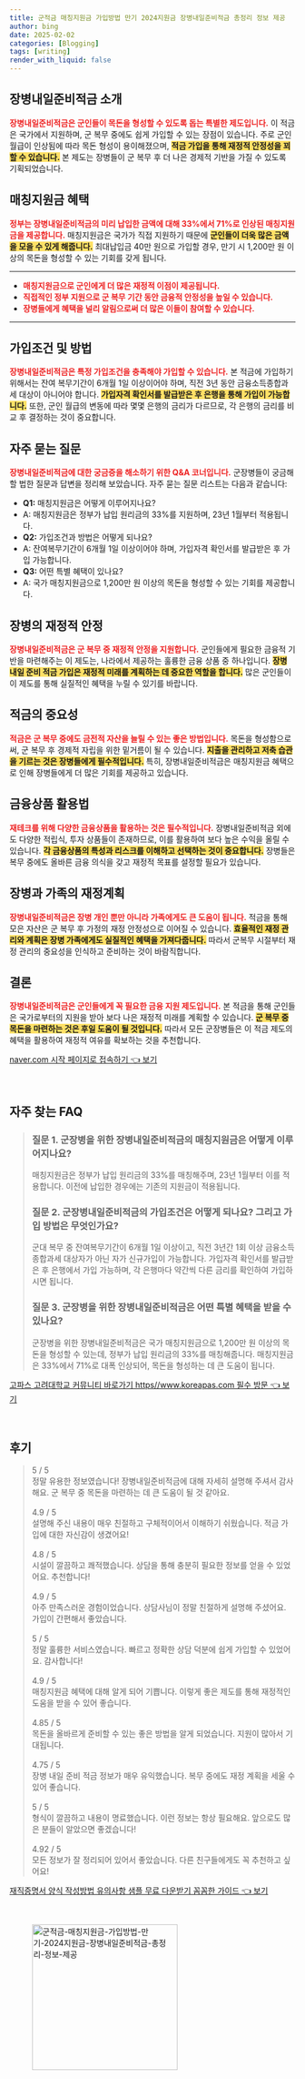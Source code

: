 ```yaml
---
title: 군적금 매칭지원금 가입방법 만기 2024지원금 장병내일준비적금 총정리 정보 제공
author: bing
date: 2025-02-02
categories: [Blogging]
tags: [writing]
render_with_liquid: false
---
```



<h2 id='장병내일준비적금 소개'>장병내일준비적금 소개</h2>

<p><b><span style="color: #ee2323;">장병내일준비적금은 군인들이 목돈을 형성할 수 있도록 돕는 특별한 제도입니다.</span></b> 이 적금은 국가에서 지원하며, 군 복무 중에도 쉽게 가입할 수 있는 장점이 있습니다. 주로 군인 월급이 인상됨에 따라 목돈 형성이 용이해졌으며, <b><span style="background-color: #ffe066;">적금 가입을 통해 재정적 안정성을 꾀할 수 있습니다.</span></b> 본 제도는 장병들이 군 복무 후 더 나은 경제적 기반을 가질 수 있도록 기획되었습니다.</p>

<h2 id='매칭지원금 혜택'>매칭지원금 혜택</h2>

<p><b><span style="color: #ee2323;">정부는 장병내일준비적금의 미리 납입한 금액에 대해 33%에서 71%로 인상된 매칭지원금을 제공합니다.</span></b> 매칭지원금은 국가가 직접 지원하기 때문에 <b><span style="background-color: #ffe066;">군인들이 더욱 많은 금액을 모을 수 있게 해줍니다.</span></b> 최대납입금 40만 원으로 가입할 경우, 만기 시 1,200만 원 이상의 목돈을 형성할 수 있는 기회를 갖게 됩니다.</p>

<hr />

<ul>
    <li><b><span style="color: #ee2323;">매칭지원금으로 군인에게 더 많은 재정적 이점이 제공됩니다.</span></b></li>
    <li><b><span style="color: #ee2323;">직접적인 정부 지원으로 군 복무 기간 동안 금융적 안정성을 높일 수 있습니다.</span></b></li>
    <li><b><span style="color: #ee2323;">장병들에게 혜택을 널리 알림으로써 더 많은 이들이 참여할 수 있습니다.</span></b></li>
</ul>

<hr />

<h2 id='가입조건 및 방법'>가입조건 및 방법</h2>

<p><b><span style="color: #ee2323;">장병내일준비적금은 특정 가입조건을 충족해야 가입할 수 있습니다.</span></b> 본 적금에 가입하기 위해서는 잔여 복무기간이 6개월 1일 이상이어야 하며, 직전 3년 동안 금융소득종합과세 대상이 아니어야 합니다. <b><span style="background-color: #ffe066;">가입자격 확인서를 발급받은 후 은행을 통해 가입이 가능합니다.</span></b> 또한, 군인 월급의 변동에 따라 몇몇 은행의 금리가 다르므로, 각 은행의 금리를 비교 후 결정하는 것이 중요합니다.</p>

<h2 id='자주 묻는 질문'>자주 묻는 질문</h2>

<p><b><span style="color: #ee2323;">장병내일준비적금에 대한 궁금증을 해소하기 위한 Q&A 코너입니다.</span></b> 군장병들이 궁금해할 법한 질문과 답변을 정리해 보았습니다. 자주 묻는 질문 리스트는 다음과 같습니다:</p>

<ul>
    <li><b>Q1:</b> 매칭지원금은 어떻게 이루어지나요?</li>
    <li>A: 매칭지원금은 정부가 납입 원리금의 33%를 지원하며, 23년 1월부터 적용됩니다.</li>
    <li><b>Q2:</b> 가입조건과 방법은 어떻게 되나요?</li>
    <li>A: 잔여복무기간이 6개월 1일 이상이어야 하며, 가입자격 확인서를 발급받은 후 가입 가능합니다.</li>
    <li><b>Q3:</b> 어떤 특별 혜택이 있나요?</li>
    <li>A: 국가 매칭지원금으로 1,200만 원 이상의 목돈을 형성할 수 있는 기회를 제공합니다.</li>
</ul>

<h2 id='장병의 재정적 안정'>장병의 재정적 안정</h2>

<p><b><span style="color: #ee2323;">장병내일준비적금은 군 복무 중 재정적 안정을 지원합니다.</span></b> 군인들에게 필요한 금융적 기반을 마련해주는 이 제도는, 나라에서 제공하는 훌륭한 금융 상품 중 하나입니다. <b><span style="background-color: #ffe066;">장병 내일 준비 적금 가입은 재정적 미래를 계획하는 데 중요한 역할을 합니다.</span></b> 많은 군인들이 이 제도를 통해 실질적인 혜택을 누릴 수 있기를 바랍니다.</p>

<h2 id='적금의 중요성'>적금의 중요성</h2>

<p><b><span style="color: #ee2323;">적금은 군 복무 중에도 금전적 자산을 늘릴 수 있는 좋은 방법입니다.</span></b> 목돈을 형성함으로써, 군 복무 후 경제적 자립을 위한 밑거름이 될 수 있습니다. <b><span style="background-color: #ffe066;">지출을 관리하고 저축 습관을 기르는 것은 장병들에게 필수적입니다.</span></b> 특히, 장병내일준비적금은 매칭지원금 혜택으로 인해 장병들에게 더 많은 기회를 제공하고 있습니다.</p>

<h2 id='금융상품 활용법'>금융상품 활용법</h2>

<p><b><span style="color: #ee2323;">재테크를 위해 다양한 금융상품을 활용하는 것은 필수적입니다.</span></b> 장병내일준비적금 외에도 다양한 적립식, 투자 상품들이 존재하므로, 이를 활용하여 보다 높은 수익을 올릴 수 있습니다. <b><span style="background-color: #ffe066;">각 금융상품의 특성과 리스크를 이해하고 선택하는 것이 중요합니다.</span></b> 장병들은 복무 중에도 올바른 금융 의식을 갖고 재정적 목표를 설정할 필요가 있습니다.</p>

<h2 id='장병과 가족의 재정계획'>장병과 가족의 재정계획</h2>

<p><b><span style="color: #ee2323;">장병내일준비적금은 장병 개인 뿐만 아니라 가족에게도 큰 도움이 됩니다.</span></b> 적금을 통해 모은 자산은 군 복무 후 가정의 재정 안정성으로 이어질 수 있습니다. <b><span style="background-color: #ffe066;">효율적인 재정 관리와 계획은 장병 가족에게도 실질적인 혜택을 가져다줍니다.</span></b> 따라서 군복무 시절부터 재정 관리의 중요성을 인식하고 준비하는 것이 바람직합니다.</p>

<h2 id='결론'>결론</h2>

<p><b><span style="color: #ee2323;">장병내일준비적금은 군인들에게 꼭 필요한 금융 지원 제도입니다.</span></b> 본 적금을 통해 군인들은 국가로부터의 지원을 받아 보다 나은 재정적 미래를 계획할 수 있습니다. <b><span style="background-color: #ffe066;">군 복무 중 목돈을 마련하는 것은 후일 도움이 될 것입니다.</span></b> 따라서 모든 군장병들은 이 적금 제도의 혜택을 활용하여 재정적 여유를 확보하는 것을 추천합니다.</p>


<p><a class="click-button" title="naver.com 시작 페이지로 접속하기" href="https://blackassets.github.io/posts/naver.com-%EC%8B%9C%EC%9E%91-%ED%8E%98%EC%9D%B4%EC%A7%80%EB%A1%9C-%EC%A0%91%EC%86%8D%ED%95%98%EA%B8%B0/" rel="dofollow">naver.com 시작 페이지로 접속하기 👈 보기</a></p><br>
<h2 id='자주_찾는_FAQ'>자주 찾는 FAQ</h2>
<div itemscope="" itemtype="https://schema.org/FAQPage"> 
<blockquote> 
<div itemscope="" itemprop="mainEntity" itemtype="https://schema.org/Question"> 
<h3 itemprop="name">질문 1. 군장병을 위한 장병내일준비적금의 매칭지원금은 어떻게 이루어지나요?</h3> 
<div itemscope="" itemprop="acceptedAnswer" itemtype="https://schema.org/Answer"> 
<span itemprop="text"> 
<p>매칭지원금은 정부가 납입 원리금의 33%를 매칭해주며, 23년 1월부터 이를 적용합니다. 이전에 납입한 경우에는 기존의 지원금이 적용됩니다.</p> 
</span> 
</div> 
</div> 

<div itemscope="" itemprop="mainEntity" itemtype="https://schema.org/Question"> 
<h3 itemprop="name">질문 2. 군장병내일준비적금의 가입조건은 어떻게 되나요? 그리고 가입 방법은 무엇인가요?</h3> 
<div itemscope="" itemprop="acceptedAnswer" itemtype="https://schema.org/Answer"> 
<span itemprop="text"> 
<p>군대 복무 중 잔여복무기간이 6개월 1일 이상이고, 직전 3년간 1회 이상 금융소득종합과세 대상자가 아닌 자가 신규가입이 가능합니다. 가입자격 확인서를 발급받은 후 은행에서 가입 가능하며, 각 은행마다 약간씩 다른 금리를 확인하여 가입하시면 됩니다.</p> 
</span> 
</div> 
</div> 

<div itemscope="" itemprop="mainEntity" itemtype="https://schema.org/Question"> 
<h3 itemprop="name">질문 3. 군장병을 위한 장병내일준비적금은 어떤 특별 혜택을 받을 수 있나요?</h3> 
<div itemscope="" itemprop="acceptedAnswer" itemtype="https://schema.org/Answer"> 
<span itemprop="text"> 
<p>군장병을 위한 장병내일준비적금은 국가 매칭지원금으로 1,200만 원 이상의 목돈을 형성할 수 있는데, 정부가 납입 원리금의 33%를 매칭해줍니다. 매칭지원금은 33%에서 71%로 대폭 인상되어, 목돈을 형성하는 데 큰 도움이 됩니다.</p> 
</span> 
</div> 
</div> 
</blockquote> 
</div>
<p><a class="click-button" title="고파스 고려대학교 커뮤니티 바로가기 https//www.koreapas.com 필수 방문" href="https://blackassets.github.io/posts/%EA%B3%A0%ED%8C%8C%EC%8A%A4-%EA%B3%A0%EB%A0%A4%EB%8C%80%ED%95%99%EA%B5%90-%EC%BB%A4%EB%AE%A4%EB%8B%88%ED%8B%B0-%EB%B0%94%EB%A1%9C%EA%B0%80%EA%B8%B0-httpswww.koreapas.com-%ED%95%84%EC%88%98-%EB%B0%A9%EB%AC%B8/" rel="dofollow">고파스 고려대학교 커뮤니티 바로가기 https//www.koreapas.com 필수 방문 👈 보기</a></p><br>
<h2 id='후기'>후기</h2>
<div itemscope itemtype="https://schema.org/Product">
  <blockquote>
  <div itemprop="review" itemscope itemtype="https://schema.org/Review">
      <div itemprop="reviewRating" itemscope itemtype="https://schema.org/Rating"> <span itemprop="ratingValue">5</span> / <span itemprop="bestRating">5</span> </div>
      <span itemprop="reviewBody">정말 유용한 정보였습니다! 장병내일준비적금에 대해 자세히 설명해 주셔서 감사해요. 군 복무 중 목돈을 마련하는 데 큰 도움이 될 것 같아요.</span>
  </div>
  <br>
  <div itemprop="review" itemscope itemtype="https://schema.org/Review">
      <div itemprop="reviewRating" itemscope itemtype="https://schema.org/Rating"> <span itemprop="ratingValue">4.9</span> / <span itemprop="bestRating">5</span> </div>
      <span itemprop="reviewBody">설명해 주신 내용이 매우 친절하고 구체적이어서 이해하기 쉬웠습니다. 적금 가입에 대한 자신감이 생겼어요!</span>
  </div>
  <br>
  <div itemprop="review" itemscope itemtype="https://schema.org/Review">
      <div itemprop="reviewRating" itemscope itemtype="https://schema.org/Rating"> <span itemprop="ratingValue">4.8</span> / <span itemprop="bestRating">5</span> </div>
      <span itemprop="reviewBody">시설이 깔끔하고 쾌적했습니다. 상담을 통해 충분히 필요한 정보를 얻을 수 있었어요. 추천합니다!</span>
  </div>
  <br>
  <div itemprop="review" itemscope itemtype="https://schema.org/Review">
      <div itemprop="reviewRating" itemscope itemtype="https://schema.org/Rating"> <span itemprop="ratingValue">4.9</span> / <span itemprop="bestRating">5</span> </div>
      <span itemprop="reviewBody">아주 만족스러운 경험이었습니다. 상담사님이 정말 친절하게 설명해 주셨어요. 가입이 간편해서 좋았습니다.</span>
  </div>
  <br>
  <div itemprop="review" itemscope itemtype="https://schema.org/Review">
      <div itemprop="reviewRating" itemscope itemtype="https://schema.org/Rating"> <span itemprop="ratingValue">5</span> / <span itemprop="bestRating">5</span> </div>
      <span itemprop="reviewBody">정말 훌륭한 서비스였습니다. 빠르고 정확한 상담 덕분에 쉽게 가입할 수 있었어요. 감사합니다!</span>
  </div>
  <br>
  <div itemprop="review" itemscope itemtype="https://schema.org/Review">
      <div itemprop="reviewRating" itemscope itemtype="https://schema.org/Rating"> <span itemprop="ratingValue">4.9</span> / <span itemprop="bestRating">5</span> </div>
      <span itemprop="reviewBody">매칭지원금 혜택에 대해 알게 되어 기쁩니다. 이렇게 좋은 제도를 통해 재정적인 도움을 받을 수 있어 좋습니다.</span>
  </div>
  <br>
  <div itemprop="review" itemscope itemtype="https://schema.org/Review">
      <div itemprop="reviewRating" itemscope itemtype="https://schema.org/Rating"> <span itemprop="ratingValue">4.85</span> / <span itemprop="bestRating">5</span> </div>
      <span itemprop="reviewBody">목돈을 올바르게 준비할 수 있는 좋은 방법을 알게 되었습니다. 지원이 많아서 기대됩니다.</span>
  </div>
  <br>
  <div itemprop="review" itemscope itemtype="https://schema.org/Review">
      <div itemprop="reviewRating" itemscope itemtype="https://schema.org/Rating"> <span itemprop="ratingValue">4.75</span> / <span itemprop="bestRating">5</span> </div>
      <span itemprop="reviewBody">장병 내일 준비 적금 정보가 매우 유익했습니다. 복무 중에도 재정 계획을 세울 수 있어 좋습니다.</span>
  </div>
  <br>
  <div itemprop="review" itemscope itemtype="https://schema.org/Review">
      <div itemprop="reviewRating" itemscope itemtype="https://schema.org/Rating"> <span itemprop="ratingValue">5</span> / <span itemprop="bestRating">5</span> </div>
      <span itemprop="reviewBody">형식이 깔끔하고 내용이 명료했습니다. 이런 정보는 항상 필요해요. 앞으로도 많은 분들이 알았으면 좋겠습니다!</span>
  </div>
  <br>
  <div itemprop="review" itemscope itemtype="https://schema.org/Review">
      <div itemprop="reviewRating" itemscope itemtype="https://schema.org/Rating"> <span itemprop="ratingValue">4.92</span> / <span itemprop="bestRating">5</span> </div>
      <span itemprop="reviewBody">모든 정보가 잘 정리되어 있어서 좋았습니다. 다른 친구들에게도 꼭 추천하고 싶어요!</span>
  </div>
  </blockquote>
</div>
<p><a class="click-button" title="재직증명서 양식 작성방법 유의사항 샘플 무료 다운받기 꼼꼼한 가이드" href="https://blackassets.github.io/posts/%EC%9E%AC%EC%A7%81%EC%A6%9D%EB%AA%85%EC%84%9C-%EC%96%91%EC%8B%9D-%EC%9E%91%EC%84%B1%EB%B0%A9%EB%B2%95-%EC%9C%A0%EC%9D%98%EC%82%AC%ED%95%AD-%EC%83%98%ED%94%8C-%EB%AC%B4%EB%A3%8C-%EB%8B%A4%EC%9A%B4%EB%B0%9B%EA%B8%B0-%EA%BC%BC%EA%BC%BC%ED%95%9C-%EA%B0%80%EC%9D%B4%EB%93%9C/" rel="dofollow">재직증명서 양식 작성방법 유의사항 샘플 무료 다운받기 꼼꼼한 가이드 👈 보기</a></p><br>
<figure class="image"><img src="https://blackassets.github.io/assets/img/thumbnail/군적금-매칭지원금-가입방법-만기-2024지원금-장병내일준비적금-총정리-정보-제공.webp" alt="군적금-매칭지원금-가입방법-만기-2024지원금-장병내일준비적금-총정리-정보-제공" width="256" height="256"></figure>